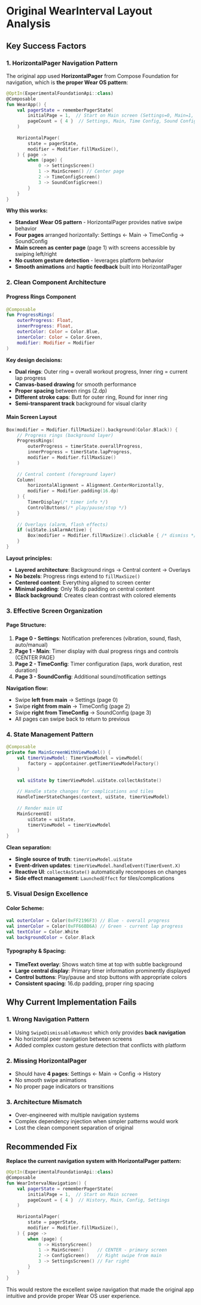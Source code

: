 # Original WearInterval Layout Analysis

## Key Success Factors

### 1. **HorizontalPager Navigation Pattern**
The original app used **HorizontalPager** from Compose Foundation for navigation, which is **the proper Wear OS pattern**:

```kotlin
@OptIn(ExperimentalFoundationApi::class)
@Composable
fun WearApp() {
    val pagerState = rememberPagerState(
        initialPage = 1,  // Start on Main screen (Settings=0, Main=1, Time=2, Sound=3)
        pageCount = { 4 }  // Settings, Main, Time Config, Sound Config
    )
    
    HorizontalPager(
        state = pagerState,
        modifier = Modifier.fillMaxSize(),
    ) { page ->
        when (page) {
            0 -> SettingsScreen()
            1 -> MainScreen() // Center page
            2 -> TimeConfigScreen()
            3 -> SoundConfigScreen()
        }
    }
}
```

**Why this works:**
- **Standard Wear OS pattern** - HorizontalPager provides native swipe behavior
- **Four pages** arranged horizontally: Settings ← Main → TimeConfig → SoundConfig
- **Main screen as center page** (page 1) with screens accessible by swiping left/right
- **No custom gesture detection** - leverages platform behavior
- **Smooth animations** and **haptic feedback** built into HorizontalPager

### 2. **Clean Component Architecture**

#### Progress Rings Component
```kotlin
@Composable
fun ProgressRings(
    outerProgress: Float,
    innerProgress: Float,
    outerColor: Color = Color.Blue,
    innerColor: Color = Color.Green,
    modifier: Modifier = Modifier
)
```

**Key design decisions:**
- **Dual rings**: Outer ring = overall workout progress, Inner ring = current lap progress
- **Canvas-based drawing** for smooth performance
- **Proper spacing** between rings (2.dp)
- **Different stroke caps**: Butt for outer ring, Round for inner ring
- **Semi-transparent track** background for visual clarity

#### Main Screen Layout
```kotlin
Box(modifier = Modifier.fillMaxSize().background(Color.Black)) {
    // Progress rings (background layer)
    ProgressRings(
        outerProgress = timerState.overallProgress,
        innerProgress = timerState.lapProgress,
        modifier = Modifier.fillMaxSize()
    )
    
    // Central content (foreground layer)
    Column(
        horizontalAlignment = Alignment.CenterHorizontally,
        modifier = Modifier.padding(16.dp)
    ) {
        TimerDisplay(/* timer info */)
        ControlButtons(/* play/pause/stop */)
    }
    
    // Overlays (alarm, flash effects)
    if (uiState.isAlarmActive) {
        Box(modifier = Modifier.fillMaxSize().clickable { /* dismiss */ })
    }
}
```

**Layout principles:**
- **Layered architecture**: Background rings → Central content → Overlays
- **No bezels**: Progress rings extend to `fillMaxSize()`
- **Centered content**: Everything aligned to screen center
- **Minimal padding**: Only 16.dp padding on central content
- **Black background**: Creates clean contrast with colored elements

### 3. **Effective Screen Organization**

#### Page Structure:
1. **Page 0 - Settings**: Notification preferences (vibration, sound, flash, auto/manual)
2. **Page 1 - Main**: Timer display with dual progress rings and controls (CENTER PAGE)
3. **Page 2 - TimeConfig**: Timer configuration (laps, work duration, rest duration)  
4. **Page 3 - SoundConfig**: Additional sound/notification settings

**Navigation flow:**
- Swipe **left from main** → Settings (page 0)
- Swipe **right from main** → TimeConfig (page 2) 
- Swipe **right from TimeConfig** → SoundConfig (page 3)
- All pages can swipe back to return to previous

### 4. **State Management Pattern**

```kotlin
@Composable
private fun MainScreenWithViewModel() {
    val timerViewModel: TimerViewModel = viewModel(
        factory = appContainer.getTimerViewModelFactory()
    )
    
    val uiState by timerViewModel.uiState.collectAsState()
    
    // Handle state changes for complications and tiles
    HandleTimerStateChanges(context, uiState, timerViewModel)
    
    // Render main UI
    MainScreenUI(
        uiState = uiState,
        timerViewModel = timerViewModel
    )
}
```

**Clean separation:**
- **Single source of truth**: `timerViewModel.uiState`
- **Event-driven updates**: `timerViewModel.handleEvent(TimerEvent.X)`
- **Reactive UI**: `collectAsState()` automatically recomposes on changes
- **Side effect management**: `LaunchedEffect` for tiles/complications

### 5. **Visual Design Excellence**

#### Color Scheme:
```kotlin
val outerColor = Color(0xFF2196F3) // Blue - overall progress
val innerColor = Color(0xFF66BB6A) // Green - current lap progress  
val textColor = Color.White
val backgroundColor = Color.Black
```

#### Typography & Spacing:
- **TimeText overlay**: Shows watch time at top with subtle background
- **Large central display**: Primary timer information prominently displayed
- **Control buttons**: Play/pause and stop buttons with appropriate colors
- **Consistent spacing**: 16.dp padding, proper ring spacing

## Why Current Implementation Fails

### 1. **Wrong Navigation Pattern**
- Using `SwipeDismissableNavHost` which only provides **back navigation**
- No horizontal peer navigation between screens
- Added complex custom gesture detection that conflicts with platform

### 2. **Missing HorizontalPager**
- Should have **4 pages**: Settings ← Main → Config → History  
- No smooth swipe animations
- No proper page indicators or transitions

### 3. **Architecture Mismatch**
- Over-engineered with multiple navigation systems
- Complex dependency injection when simpler patterns would work
- Lost the clean component separation of original

## Recommended Fix

**Replace the current navigation system with HorizontalPager pattern:**

```kotlin
@OptIn(ExperimentalFoundationApi::class)
@Composable
fun WearIntervalNavigation() {
    val pagerState = rememberPagerState(
        initialPage = 1,  // Start on Main screen
        pageCount = { 4 }  // History, Main, Config, Settings
    )
    
    HorizontalPager(
        state = pagerState,
        modifier = Modifier.fillMaxSize(),
    ) { page ->
        when (page) {
            0 -> HistoryScreen()
            1 -> MainScreen()     // CENTER - primary screen
            2 -> ConfigScreen()   // Right swipe from main
            3 -> SettingsScreen() // Far right
        }
    }
}
```

This would restore the excellent swipe navigation that made the original app intuitive and provide proper Wear OS user experience.